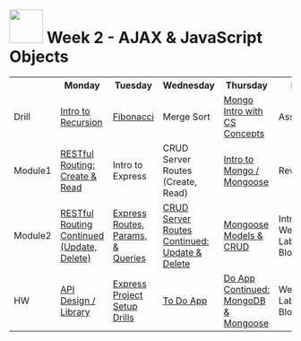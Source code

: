 # <img src="https://cloud.githubusercontent.com/assets/7833470/10423298/ea833a68-7079-11e5-84f8-0a925ab96893.png" width="60"> Week 2 - AJAX & JavaScript Objects

<table>
  <tr>
    <th></th>
    <th>Monday</th>
    <th>Tuesday</th>
    <th>Wednesday</th>
    <th>Thursday</th>
    <th>Friday</th>
  </tr>
  <tr>
    <td>Drill</td>
    <td><a href="day-01/drill">Intro to Recursion</a></td>
    <td><a href="./day-02/drill/">Fibonacci</a></td>
    <td>Merge Sort</td>
    <td><a href="./day-04/drill/">Mongo Intro with CS Concepts</a></td>
    <td>Assessment</td>
  </tr>
  <tr>
    <td>Module1</td>
    <td><a href="day-01/module-01">RESTful Routing: Create & Read</a></td>
    <td>Intro to Express</td>
    <td>CRUD Server Routes (Create, Read)</td>
    <td><a href="./day-04/module-01/">Intro to Mongo / Mongoose</a></td>
    <td>Review</td>
  </tr>
  <tr>
    <td>Module2</td>
    <td><a href="./day-01/module-02/readme.md">RESTful Routing Continued (Update, Delete)</a></td>
    <td><a href="./day-02/module-02/">Express Routes, Params, & Queries</a></td>
    <td><a href="day-03/module-02">CRUD Server Routes Continued: Update & Delete</a></td>
    <td><a href="day-04/module-02">Mongoose Models & CRUD</a></td>
    <td>Intro Weekend Lab (Micro Blog)</td>
  </tr>
  <tr>
    <td>HW</td>
    <td><a href="https://github.com/sf-wdi-24/ajax-book-app/">API Design / Library</a></td>
    <td><a href="https://github.com/sf-wdi-24/practicexpress">Express Project Setup Drills</a></td>
    <td><a href="https://github.com/sf-wdi-24/express-todo-app/tree/master" target="_blank">To Do App</a></td>
    <td><a href="https://github.com/sf-wdi-24/express-todo-mongo" target="_blank">Do App Continued: MongoDB & Mongoose</a></td>
    <td>Weekend Lab (Micro Blog)</td>
  </tr>
</table>
